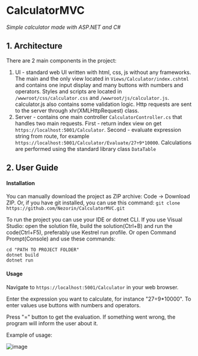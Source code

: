# CalculatorMVC
_Simple calculator made with ASP.NET and C#_

## 1. Architecture
There are 2 main components in the project:
1. UI - standard web UI written with html, css, js without any frameworks. The main and the only view located in ```Views/Calculator/index.cshtml``` and contains one input display and many buttons with numbers and operators. Styles and scripts are located in ```/wwwroot/css/calculator.css``` and ```/wwwroot/js/calculator.js```. calculator.js also contains some validation logic. Http requests are sent to the server through xhr(XMLHttpRequest) class.
2. Server - contains one main controller ```CalculatorController.cs``` that handles two main requests. First - return index view on get ```https://localhost:5001/Calculator```. Second - evaluate expression string from route, for example ```https://localhost:5001/Calculator/Evaluate/27÷9*10000```. Calculations are performed using the standard library class ```DataTable```


## 2. User Guide
#### Installation
You can manually download the project as ZIP archive: Code -> Download ZIP. Or, if you have git installed, you can use this command:
```git clone https://github.com/Nezorin/CalculatorMVC.git ```

To run the project you can use your IDE or dotnet CLI. If you use Visual Studio: open the solution file, build the solution(Ctrl+B) and run the code(Ctrl+F5), preferably use Kestrel run profile. Or open Command Prompt(Console) and use these commands:
```
cd "PATH TO PROJECT FOLDER" 
dotnet build
dotnet run
```
#### Usage
Navigate to ```https://localhost:5001/Calculator``` in your web browser. 

Enter the expression you want to calculate, for instance "27÷9*10000". To enter values use buttons with numbers and operators.

Press "=" button to get the evaluation. If something went wrong, the program will inform the user about it.

Example of usage:

![image](https://user-images.githubusercontent.com/47496652/131663289-91b69a02-fb0e-46d9-93e7-b3dee0a223a9.png)





